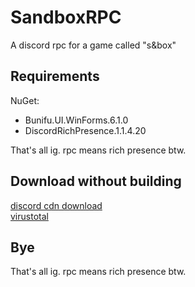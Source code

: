 # SandboxRPC
A discord rpc for a game called "s&amp;box"

## Requirements

NuGet:
- Bunifu.UI.WinForms.6.1.0
- DiscordRichPresence.1.1.4.20

That's all ig. rpc means rich presence btw.

## Download without building

[discord cdn download](https://cdn.discordapp.com/attachments/1133370408763142204/1133381218558279730/SandboxRPC.exe)<br>
[virustotal](https://www.virustotal.com/gui/file/35750471d834c2eeb8e72eb44aedd805d222eaf7ef81175546d73f35b8eec107)

## Bye

That's all ig. rpc means rich presence btw.
